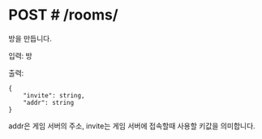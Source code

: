 # POST # /rooms/

방을 만듭니다.

입력: 방

출력: 

    {
    	"invite": string,
    	"addr": string
    }

addr은 게임 서버의 주소, invite는 게임 서버에 접속할때 사용할 키값을 의미합니다.